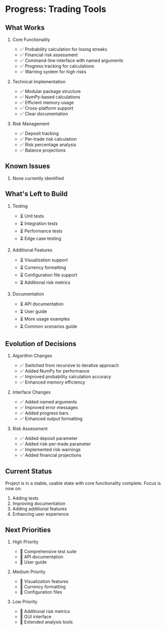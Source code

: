 # Progress: Trading Tools

## What Works

1. Core Functionality

   - ✅ Probability calculation for losing streaks
   - ✅ Financial risk assessment
   - ✅ Command-line interface with named arguments
   - ✅ Progress tracking for calculations
   - ✅ Warning system for high risks

2. Technical Implementation

   - ✅ Modular package structure
   - ✅ NumPy-based calculations
   - ✅ Efficient memory usage
   - ✅ Cross-platform support
   - ✅ Clear documentation

3. Risk Management
   - ✅ Deposit tracking
   - ✅ Per-trade risk calculation
   - ✅ Risk percentage analysis
   - ✅ Balance projections

## Known Issues

1. None currently identified

## What's Left to Build

1. Testing

   - ⏳ Unit tests
   - ⏳ Integration tests
   - ⏳ Performance tests
   - ⏳ Edge case testing

2. Additional Features

   - ⏳ Visualization support
   - ⏳ Currency formatting
   - ⏳ Configuration file support
   - ⏳ Additional risk metrics

3. Documentation
   - ⏳ API documentation
   - ⏳ User guide
   - ⏳ More usage examples
   - ⏳ Common scenarios guide

## Evolution of Decisions

1. Algorithm Changes

   - ✅ Switched from recursive to iterative approach
   - ✅ Added NumPy for performance
   - ✅ Improved probability calculation accuracy
   - ✅ Enhanced memory efficiency

2. Interface Changes

   - ✅ Added named arguments
   - ✅ Improved error messages
   - ✅ Added progress bars
   - ✅ Enhanced output formatting

3. Risk Assessment
   - ✅ Added deposit parameter
   - ✅ Added risk-per-trade parameter
   - ✅ Implemented risk warnings
   - ✅ Added financial projections

## Current Status

Project is in a stable, usable state with core functionality complete. Focus is now on:

1. Adding tests
2. Improving documentation
3. Adding additional features
4. Enhancing user experience

## Next Priorities

1. High Priority

   - 🔄 Comprehensive test suite
   - 🔄 API documentation
   - 🔄 User guide

2. Medium Priority

   - 🔄 Visualization features
   - 🔄 Currency formatting
   - 🔄 Configuration files

3. Low Priority
   - 🔄 Additional risk metrics
   - 🔄 GUI interface
   - 🔄 Extended analysis tools
